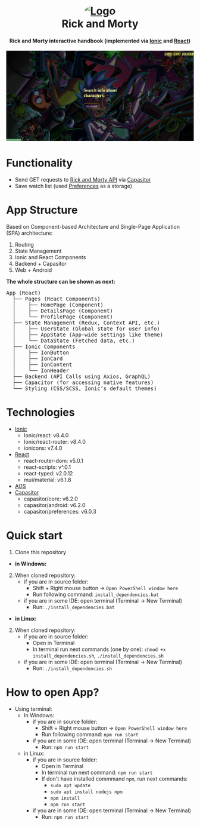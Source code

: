 <h1 align="center">
  <br>
  <a href="https://www.pngall.com/wp-content/uploads/4/Rick-And-Morty-PNG-Clipart.png"><img style="border-radius: 100%" width="100" height="100" alt="Logo" src="https://www.pngall.com/wp-content/uploads/4/Rick-And-Morty-PNG-Clipart.png"></a>
  <br>
  Rick and Morty
  <br>
  <h4 align="center">Rick and Morty interactive handbook (implemented via <a href="https://ionicframework.com/" target="_blank">Ionic</a> and <a href="https://uk.reactjs.org/" target="_blank">React</a>) 
</h1>

<img src="./Screenshot_initial.png" alt="Screenshot">

# Functionality
* Send GET requests to [Rick and Morty API](https://rickandmortyapi.com/documentation/) via [Capasitor](https://capacitorjs.com/docs)
* Save watch list (used [Preferences](https://capacitorjs.com/docs/apis/preferences) as a storage)
# App Structure
Based on Component-based Architecture and Single-Page Application (SPA) architecture:
1. Routing
2. State Management
3. Ionic and React Components
4. Backend + Capasitor
5. Web + Android

**The whole structure can be shown as next:**
<pre>
App (React)
  ├── Pages (React Components)
  │    ├── HomePage (Component)
  │    ├── DetailsPage (Component)
  │    └── ProfilePage (Component)
  ├── State Management (Redux, Context API, etc.)
  │    ├── UserState (Global state for user info)
  │    ├── AppState (App-wide settings like theme)
  │    └── DataState (Fetched data, etc.)
  ├── Ionic Components
  │    ├── IonButton
  │    ├── IonCard
  │    ├── IonContent
  │    └── IonHeader
  ├── Backend (API Calls using Axios, GraphQL)
  ├── Capacitor (for accessing native features)
  └── Styling (CSS/SCSS, Ionic’s default themes)
</pre>

# Technologies
* [Ionic](https://ionicframework.com/)
  - Ionic/react: v8.4.0
  - Ionic/react-router: v8.4.0
  - ionicons: v7.4.0
* [React](https://uk.reactjs.org/)
  - react-router-dom: v5.0.1
  - react-scripts: v^.0.1
  - react-typed: v2.0.12
  - mui/material: v6.1.8
* [AOS](https://michalsnik.github.io/aos/)
* [Capasitor](https://capacitorjs.com/docs)
  - capasitor/core: v6.2.0
  - capasitor/android: v6.2.0
  - capasitor/preferences: v6.0.3


# Quick start
1) Clone this repository
* **in Windows:**
2) When cloned repository:
    * if you are in source folder: 
      - Shift + Right mouse button -> `Open PowerShell window here`
      - Run following command: `install_dependencies.bat`
    * if you are in some IDE: open terminal (Terminal -> New Terminal)
      - Run: `./install_dependencies.bat`
    
* **in Linux:**
2) When cloned repository:
    * if you are in source folder: 
      - Open in Terminal
      - In terminal run next commands (one by one): `chmod +x install_dependencies.sh`, `./install_dependencies.sh`
    * if you are in some IDE: open terminal (Terminal -> New Terminal)
      - Run: `./install_dependencies.sh`

# How to open App?
* Using terminal:
  * In Windows:
    * if you are in source folder: 
      - Shift + Right mouse button -> `Open PowerShell window here`
      - Run following command: `npm run start`
    * if you are in some IDE: open terminal (Terminal -> New Terminal)
      - Run: `npm run start`
  * in Linux:
    * if you are in source folder: 
      - Open in Terminal
      - In terminal run next command: `npm run start`
      - If don't have installed commmand `npm`, run next commands:
        * `sudo apt update`
        * `sudo apt install nodejs npm`
        * `npm install`
        * `npm run start`
    * if you are in some IDE: open terminal (Terminal -> New Terminal)
      - Run: `npm run start`

